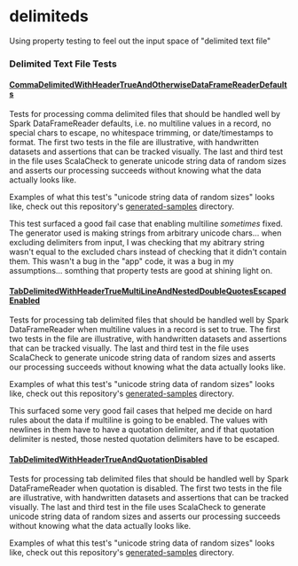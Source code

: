 # delimiteds
Using property testing to feel out the input space of "delimited text file" 

### Delimited Text File Tests

#### [CommaDelimitedWithHeaderTrueAndOtherwiseDataFrameReaderDefaults](src/test/scala/com/github/shnewto/CommaDelimitedWithHeaderTrueAndOtherwiseDataFrameReaderDefaults.scala) 
Tests for processing comma delimited files that should be handled well by Spark DataFrameReader defaults, 
i.e. no multiline values in a record, no special chars to escape, no whitespace trimming, or
date/timestamps to format. The first two tests in the file are illustrative, with handwritten datasets
and assertions that can be tracked visually. The last and third test in the file uses ScalaCheck to generate unicode string data of random sizes and 
asserts our processing succeeds without knowing what the data actually looks like.

Examples of what this test's "unicode string data of random sizes" looks like, check out this repository's [generated-samples](generated-samples)
directory.

This test surfaced a good fail case that enabling multiline _sometimes_ fixed. The generator used
is making strings from arbitrary unicode chars... when excluding delimiters from input, I was 
checking that my abitrary string wasn't equal to the excluded chars instead of checking that
it didn't contain them. This wasn't a bug in the "app" code, it was a bug in my assumptions... somthing
that property tests are good at shining light on.

#### [TabDelimitedWithHeaderTrueMultiLineAndNestedDoubleQuotesEscapedEnabled](src/test/scala/com/github/shnewto/TabDelimitedWithHeaderTrueMultiLineAndNestedDoubleQuotesEscapedEnabled.scala)
Tests for processing tab delimited files that should be handled well by Spark DataFrameReader when 
multiline values in a record is set to true. The first two tests in the file are illustrative, 
with handwritten datasets and assertions that can be tracked visually. The last and third test 
in the file uses ScalaCheck to generate unicode string data of random 
sizes and asserts our processing succeeds without knowing what the data actually looks like.

Examples of what this test's "unicode string data of random sizes" looks like, check out this repository's [generated-samples](generated-samples)
directory.

This surfaced some very good fail cases that helped me decide on hard rules about the data if
multiline is going to be enabled. The values with newlines in them have to have a quotation
delimiter, and if that quotation delimiter is nested, those nested quotation delimiters have
to be escaped.

#### [TabDelimitedWithHeaderTrueAndQuotationDisabled](src/test/scala/com/github/shnewto/TabDelimitedWithHeaderTrueAndQuotationDisabled.scala)
Tests for processing tab delimited files that should be handled well by Spark DataFrameReader when
quotation is disabled. The first two tests in the file are illustrative,
with handwritten datasets and assertions that can be tracked visually. The last and third test
in the file uses ScalaCheck to generate unicode string data of random
sizes and asserts our processing succeeds without knowing what the data actually looks like.

Examples of what this test's "unicode string data of random sizes" looks like, check out this repository's [generated-samples](generated-samples)
directory.
